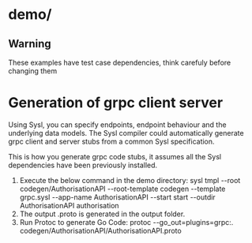 # demo/

## Warning
These examples have test case dependencies, think carefuly before changing them

# Generation of grpc client server
Using Sysl, you can specify endpoints, endpoint behaviour and the underlying data models. The Sysl compiler could automatically generate grpc client and server stubs from a common Sysl specification.

This is how you generate grpc code stubs, it assumes all the Sysl dependencies have been previously installed.
1. Execute the below command in the demo directory:
    sysl tmpl --root codegen/AuthorisationAPI --root-template codegen --template grpc.sysl --app-name AuthorisationAPI --start start --outdir AuthorisationAPI authorisation
2. The output .proto is generated in the output folder.
3. Run Protoc to generate Go Code:
    protoc --go_out=plugins=grpc:. codegen/AuthorisationAPI/AuthorisationAPI.proto
